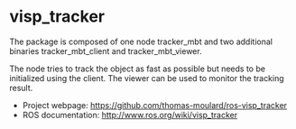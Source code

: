 visp_tracker
============

The package is composed of one node tracker_mbt and two additional
binaries tracker_mbt_client and tracker_mbt_viewer.

The node tries to track the object as fast as possible but needs to be
initialized using the client. The viewer can be used to monitor the
tracking result.

* Project webpage: https://github.com/thomas-moulard/ros-visp_tracker
* ROS documentation: http://www.ros.org/wiki/visp_tracker
